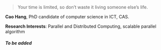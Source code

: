 > Your time is limited, so don’t waste it living someone else’s life. 

**Cao Hang**, PhD candidate of computer science in ICT, CAS.

**Research Interests**: Parallel and Distributed Computing, scalable parallel algorithm

##### To be added